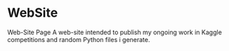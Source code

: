 # WebSite
Web-Site Page
A web-site intended to publish my ongoing work in Kaggle competitions and random Python files i generate. 

